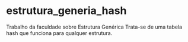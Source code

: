 # estrutura_generia_hash
Trabalho da faculdade sobre Estrutura Genérica
Trata-se de uma tabela hash que funciona para qualquer estrutura.
